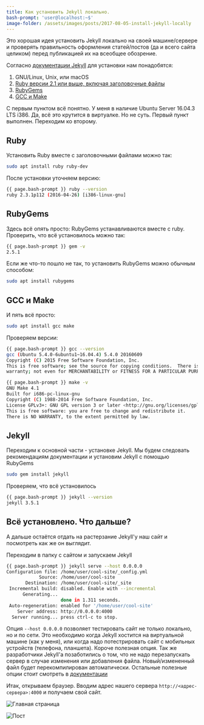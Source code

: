 ```yaml
---
title: Как установить Jekyll локально.
bash-prompt: 'user@localhost:~$'
image-folder: /assets/images/posts/2017-08-05-install-jekyll-locally
---
```


Это хорошая идея установить Jekyll локально на своей машине/сервере
и проверять правильность оформления статей/постов (да и всего сайта 
целиком) перед публикацией их на всеобщее обозрение.

<!--more-->

Согласно [документации Jekyll](https://jekyllrb.com/docs/installation/) 
для установки нам понадобятся:

1. GNU/Linux, Unix, или macOS
2. [Ruby версии 2.1 или выше, включая заголовочные файлы](#ruby)
3. [RubyGems](#rubygems)
4. [GCC и Make](#gcc-и-make)

С первым пунктом всё понятно. У меня в наличие Ubuntu Server 16.04.3 LTS i386.
Да, всё это крутится в виртуалке. Но не суть. Первый пункт выполнен.
Переходим ко второму. 

## Ruby

Установить Ruby вместе с заголовочными файлами можно так:

```bash
sudo apt install ruby ruby-dev
```

После установки уточняем версию:

```bash
{{ page.bash-prompt }} ruby --version
ruby 2.3.1p112 (2016-04-26) [i386-linux-gnu]
```

## RubyGems

Здесь всё опять просто: RubyGems устанавливаются вместе с ruby. 
Проверить, что всё установилось можно так:

```bash
{{ page.bash-prompt }} gem -v
2.5.1
```

Если же что-то пошло не так, то установить RubyGems можно обычным
способом:

```bash
sudo apt install rubygems
```

## GCC и Make

И пять всё просто:

```bash
sudo apt install gcc make
```
Проверяем версии:

```bash
{{ page.bash-prompt }} gcc --version
gcc (Ubuntu 5.4.0-6ubuntu1~16.04.4) 5.4.0 20160609
Copyright (C) 2015 Free Software Foundation, Inc.
This is free software; see the source for copying conditions.  There is NO
warranty; not even for MERCHANTABILITY or FITNESS FOR A PARTICULAR PURPOSE.

{{ page.bash-prompt }} make -v
GNU Make 4.1
Built for i686-pc-linux-gnu
Copyright (C) 1988-2014 Free Software Foundation, Inc.
License GPLv3+: GNU GPL version 3 or later <http://gnu.org/licenses/gpl.html>
This is free software: you are free to change and redistribute it.
There is NO WARRANTY, to the extent permitted by law.
```
## Jekyll

Переходим к основной части - установке Jekyll. Мы будем следовать рекомендациям
документации и установим Jekyll с помощью RubyGems

```bash 
sudo gem install jekyll
```

Проверяем, что всё установилось

```bash
{{ page.bash-prompt }} jekyll --version
jekyll 3.5.1
```

## Всё установлено. Что дальше?

А дальше остаётся отдать на растерзание Jekyll'у наш сайт и посмотреть как же он 
выглядит.

Переходим в папку с сайтом и запускаем Jekyll

```bash 
{{ page.bash-prompt }} jekyll serve --host 0.0.0.0
Configuration file: /home/user/cool-site/_config.yml
            Source: /home/user/cool-site
       Destination: /home/user/cool-site/_site
 Incremental build: disabled. Enable with --incremental
      Generating... 
                    done in 1.311 seconds.
 Auto-regeneration: enabled for '/home/user/cool-site'
    Server address: http://0.0.0.0:4000
  Server running... press ctrl-c to stop.
```

Опция ```--host 0.0.0.0``` позволяет тестировать сайт не только локально, но и по сети.
Это необходимо когда Jekyll хостится на виртуальной машине (как у меня), или когда 
надо потестрировать сайт с мобильных устройств (телефона, планшета). Короче полезная 
опция. Так же разработчики Jekyll'a позаботились о том, что не надо перезапускать 
сервер в случае изменения или добавления файла. Новый/измененный файл будет 
перекомпилирован автоматически. Остальные полезные опции стоит смотреть в 
[документации](https://jekyllrb.com/docs/usage/)

Итак, открываем браузер. Вводим адрес нашего сервера ```http://<адрес-сервера>:4000```
и получаем свой сайт.

![Главная страница]({{page.image-folder}}/site.png)

![Пост]({{page.image-folder}}/post.png)

